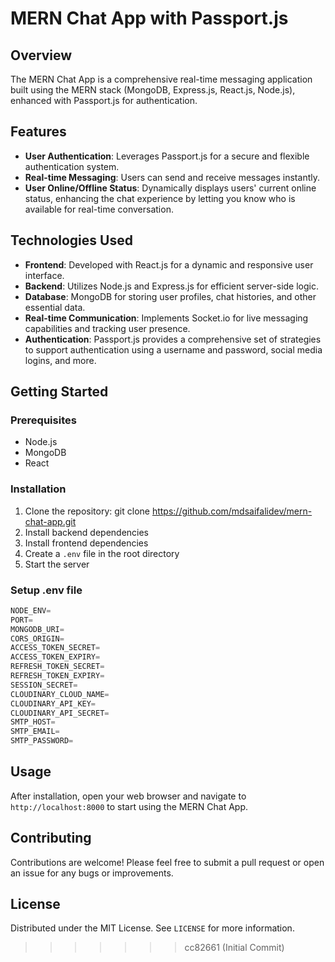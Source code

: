 # MERN Chat App with Passport.js

## Overview

The MERN Chat App is a comprehensive real-time messaging application built using the MERN stack (MongoDB, Express.js, React.js, Node.js), enhanced with Passport.js for authentication.

## Features

- **User Authentication**: Leverages Passport.js for a secure and flexible authentication system.
- **Real-time Messaging**: Users can send and receive messages instantly.
- **User Online/Offline Status**: Dynamically displays users' current online status, enhancing the chat experience by letting you know who is available for real-time conversation.

## Technologies Used

- **Frontend**: Developed with React.js for a dynamic and responsive user interface.
- **Backend**: Utilizes Node.js and Express.js for efficient server-side logic.
- **Database**: MongoDB for storing user profiles, chat histories, and other essential data.
- **Real-time Communication**: Implements Socket.io for live messaging capabilities and tracking user presence.
- **Authentication**: Passport.js provides a comprehensive set of strategies to support authentication using a username and password, social media logins, and more.

## Getting Started

### Prerequisites

- Node.js
- MongoDB
- React

### Installation

1. Clone the repository: git clone https://github.com/mdsaifalidev/mern-chat-app.git
2. Install backend dependencies
3. Install frontend dependencies
4. Create a `.env` file in the root directory
5. Start the server

### Setup .env file

```js
NODE_ENV=
PORT=
MONGODB_URI=
CORS_ORIGIN=
ACCESS_TOKEN_SECRET=
ACCESS_TOKEN_EXPIRY=
REFRESH_TOKEN_SECRET=
REFRESH_TOKEN_EXPIRY=
SESSION_SECRET=
CLOUDINARY_CLOUD_NAME=
CLOUDINARY_API_KEY=
CLOUDINARY_API_SECRET=
SMTP_HOST=
SMTP_EMAIL=
SMTP_PASSWORD=
```

## Usage

After installation, open your web browser and navigate to `http://localhost:8000` to start using the MERN Chat App.

## Contributing

Contributions are welcome! Please feel free to submit a pull request or open an issue for any bugs or improvements.

## License

Distributed under the MIT License. See `LICENSE` for more information.

> > > > > > > cc82661 (Initial Commit)
